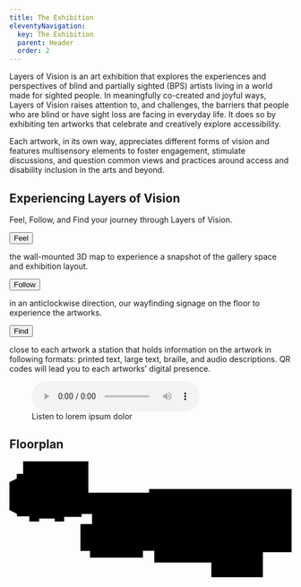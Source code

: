 ```yaml
---
title: The Exhibition
eleventyNavigation:
  key: The Exhibition
  parent: Header
  order: 2
---
```


Layers of Vision is an art exhibition that explores the experiences and perspectives of blind and partially sighted (BPS) artists living in a world made for sighted people. In meaningfully co-created and joyful ways, Layers of Vision raises attention to, and challenges, the barriers that people who are blind or have sight loss are facing in everyday life. It does so by
exhibiting ten artworks that celebrate and creatively explore accessibility.

Each artwork, in its own way, appreciates different forms of vision and features multisensory elements to foster engagement, stimulate discussions, and question common views and practices around access and disability inclusion in the arts and beyond.

## Experiencing Layers of Vision

Feel, Follow, and Find your journey through Layers of Vision.

<button class="button disabled inverted">Feel</button>

the wall-mounted 3D map to experience a snapshot of the gallery space and exhibition layout.

<button class="button disabled inverted">Follow</button>

in an anticlockwise direction, our wayfinding signage on the floor to
experience the artworks.

<button class="button disabled inverted">Find</button>

close to each artwork a station that holds information on the artwork in
following formats: printed text, large text, braille, and audio descriptions. QR codes will lead you to each artworks’ digital presence.

<!-- Audio block -->
<figure>
  <audio controls src="/media/file.mp3">
    <a href="/media/file.mp3">Download audio</a>
  </audio>
  <figcaption>Listen to lorem ipsum dolor</figcaption>
</figure>

## Floorplan

<div class="map">
<svg viewBox="0 0 1132 465" xmlns="http://www.w3.org/2000/svg">
<g clip-path="url(#clip0_1074_234)">
<path d="M55.0816 -0.0610352V50.4721H29.3167V69.3026L-0.237305 83.9982V195.13L30.3131 210.816V220.889H79.85V241.698H119.484V229.572H181.899V241.698H219.554V222.868H289.9V210.978H331.513V251.602H284.945V359.602H323.25V386.35H535.612V358.613H581.19V406.17H810.065V465.061H1016.81V401.215V391.739V364.557H1132.24V110.909H560.387V125.774H316.655V-0.0610352H55.0816Z" class="primary-color"/>
<path d="M963.529 423.455V161.069H262.258V37.6743H94.4238L43.1924 88.9057V185.817H357.278V347.143H531.667V288.652H423.863V220.366H557.364V271.862H865.967V423.455" class="secondary-stroke primary-color" stroke-width="6" stroke-miterlimit="10"/>
<path d="M803.537 395.446H806.96V359.493H803.537V356.07H767.584V359.493H764.161V395.446H767.584V398.869H803.537V395.446Z" class="secondary-color"/>
</g>
<defs>
<clipPath id="clip0_1074_234">
<rect width="1132" height="465" class="primary-color"/>
</clipPath>
</defs>
</svg>
</div>
